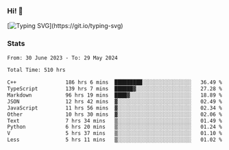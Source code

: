 ### Hi!  👋

[![Typing SVG](https://readme-typing-svg.herokuapp.com?font=Fira+Code&pause=1000&width=435&lines=Hello!+I'm+Texiwustion.)](https://git.io/typing-svg)

### Stats

<!--START_SECTION:waka-->

```txt
From: 30 June 2023 - To: 29 May 2024

Total Time: 510 hrs

C++                186 hrs 6 mins  █████████░░░░░░░░░░░░░░░░   36.49 %
TypeScript         139 hrs 7 mins  ██████▓░░░░░░░░░░░░░░░░░░   27.28 %
Markdown           96 hrs 19 mins  ████▓░░░░░░░░░░░░░░░░░░░░   18.89 %
JSON               12 hrs 42 mins  ▓░░░░░░░░░░░░░░░░░░░░░░░░   02.49 %
JavaScript         11 hrs 56 mins  ▓░░░░░░░░░░░░░░░░░░░░░░░░   02.34 %
Other              10 hrs 30 mins  ▓░░░░░░░░░░░░░░░░░░░░░░░░   02.06 %
Text               7 hrs 34 mins   ▒░░░░░░░░░░░░░░░░░░░░░░░░   01.49 %
Python             6 hrs 20 mins   ▒░░░░░░░░░░░░░░░░░░░░░░░░   01.24 %
V                  5 hrs 37 mins   ▒░░░░░░░░░░░░░░░░░░░░░░░░   01.10 %
Less               5 hrs 11 mins   ▒░░░░░░░░░░░░░░░░░░░░░░░░   01.02 %
```

<!--END_SECTION:waka-->
